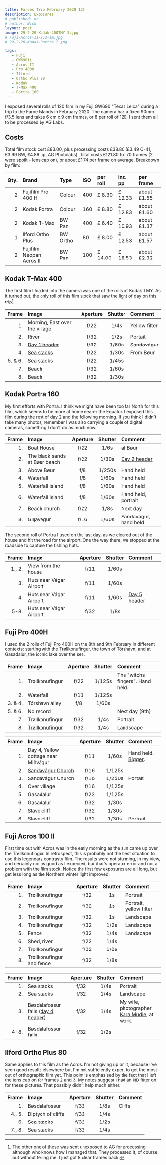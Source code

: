 ```yaml
---
title: Faroes Trip February 2020 120
description: Exposures
# published: no
# author: Nick
layout: post
image: 29-2-20-Kodak-400TMY.3.jpg
# Fuji-Acros-II-2.2-sm.jpg
# 29-2-20-Kodak-Portra.2.jpg

tags:
   - Fuji
   - GW690ii
   - Acros II
   - Pro 400H
   - Ilford
   - Ortho Plus 80
   - Kodak
   - T-Max 400
   - Portra 160
---
```

I exposed several rolls of 120 film in my Fuji GW690 "Texas Leica" during a trip to the Faroe Islands in February 2020. The camera has a fixed 90mm f/3.5 lens and takes 6 cm x 9 cm frames, or 8 per roll of 120. I sent them all to be processed by AG Labs.

## Costs
Total film stock cost £83.00, plus processing costs £38.80 (£3.49 C-41, £3.99 BW, £4.89 pp, AG Photolabs). Total costs £121.80 for 70 frames (2 were spoilt - lens cap on), or about £1.74 per frame on average. Breakdown by film:

Qty.|Brand|Type|ISO|per roll|inc. pp|per frame
---:|:----|:---|:--|:-------|:------|:----
2|Fujifilm Pro 400 H|Colour|400|£ 8.30|£ 12.33|about £1.55
2|Kodak Portra|Colour|160|£ 8.80|£ 12.83|about £1.60
2|Kodak T-Max|BW Pan|400|£ 6.40|£ 10.93|about £1.37
1|Ilford Ortho Plus|BW Ortho|80|£ 8.00|£ 12.53|about £1.57
2|Fujifilm Neopan Acros II|BW Pan|100|£ 14.00|£ 18.53|about £2.32

## Kodak T-Max 400
The first film I loaded into the camera was one of the rolls of Kodak TMY. As it turned out, the only roll of this film stock that saw the light of day on this trip[^fw].

[^fw]: The other one of these was sent unexposed to AG for processing although who knows how I managed that. They processed it, of course, but without telling me. I just got 8 clear frames back.

Frame|Image|Aperture|Shutter|Comment
----:|:----|:----:|:----:|:-----
1.|Morning, East over the village|f/22|1/4s|Yellow filter
2.|River|f/32|1/2s|Portait
3.|[Day 1 header](/2020/02/06/faroes-day-1)|f/32|1/60s|Sandavágur
4.|[Sea stacks](/2020/02/07/faroes-day-2)|f/22|1/30s|From Bøur
5. & 6.|Sea stacks|f/22|1/45s|
7.|Beach|f/32|1/60s|
8.|Beach|f/32|1/30s|

## Kodak Portra 160
My first efforts with Portra. I think we might have been too far North for this film, which seems to be more at home nearer the Equator. I exposed this film during the rest of day 2 and the following morning. If you think I didn't take many photos, remember I was also carrying a couple of digital cameras, something I don't do as much now.

Frame|Image|Aperture|Shutter|Comment
----:|:----|:----:|:----:|:-----
1.|Boat House|f/22|1/6s|at Bøur
2.|The black sands at Bøur beach|f/22|1/30s|[Day 2 header](/2020/02/07/faroes-day-2)
3.|Above Bøur|f/8|1/250s|Hand held
4.|Waterfall|f/8|1/60s|Hand held
5.|Waterfall island|f/8|1/60s|Hand held
6.|Waterfall island|f/8|1/60s|Hand held, portrait
7.|Beach church|f/22|1/8s|Next day
8.|Giljavegur|f/16|1/60s|Sandavágur, hand held

The second roll of Portra I used on the last day, as we cleared out of the house and hit the road for the airport. One the way there, we stopped at the roadside to capture the fishing huts.

Frame|Image|Aperture|Shutter|Comment
----:|:----|:----:|:----:|:-----
1., 2.|View from the house|f/11|1/60s
3.|Huts near Vágar Airport|f/11|1/60s
4.|Huts near Vágar Airport|f/11|1/60s|[Day 5 header](/2020/02/10/faroes-day-5)
5-8.|Huts near Vágar Airport|f/32|1/8s

## Fuji Pro 400H

I used the 2 rolls of Fuji Pro 400H on the 8th and 9th February in different contexts: starting with the Trøllkonufingur, the town of Tórshavn, and at Gasadalur, the iconic lake over the sea.

Frame|Image|Aperture|Shutter|Comment
----:|:----|:----:|:----:|:-----
1.|Trøllkonufingur|f/22|1/125s|The "witchs fingers". Hand held.
2.|Waterfall|f/11|1/125s
3. & 4.|Tórshavn alley|f/8|1/60s
5. & 6.|No record|||Next day (9th)
7.|Trøllkonufingur|f/32|1/4s|Portrait 
8.|[Trøllkonufingur](/2020/02/08/faroes-day-3)|f/32|1/4s|Landscape

Frame|Image|Aperture|Shutter|Comment
----:|:----|:----:|:----:|:-----
1.|Day 4, Yellow cottage near Miðvágur|f/11|1/60s| Hand held. [Bigger](https://flic.kr/p/2iv2vpU).
2.|[Sandavágur Church](/2020/02/08/faroes-day-3)|f/16|1/125s
3.|Sandavágur Church|f/16|1/250s|Portait
4.|Over village|f/16|1/125s
5.|Gasadalur|f/22|1/125s
6.|Gasadalur|f/32|1/30s
7.|Slave cliff|f/32|1/30s
8.|Slave cliff|f/32|1/30s|Portrait

## Fuji Acros 100 II

First time out with Acros was in the early morning as the sun came up over the Trøllkonufingur. In retrospect, this is probably not the best situation to use this legendary contrasty film. The results were not stunning, in my view, and certainly not as good as I expected, but that's operator error and not a problem with the film stock. Notice the first few exposures are all long, but get less long as the Northern winter light improved.

Frame|Image|Aperture|Shutter|Comment
----:|:----|:----:|:----:|:-----
1.|Trøllkonufingur|f/32|1s|Portrait 
2.|Trøllkonufingur|f/32|1s|Portrait, yellow filter
3.|Trøllkonufingur|f/32|1s|Landscape
4.|Trøllkonufingur|f/32|1/2s|Landscape
5.|Fence|f/32|1/4s|Landscape
6.|Shed, river|f/22|1/4s|
7.|Trøllkonufingur|f/32|1/8s
8.|Trøllkonufingur and fence|f/32|1/8s

Frame|Image|Aperture|Shutter|Comment
----:|:----|:----:|:----:|:-----
1.|Sea stacks|f/32|1/4s|Portrait
2.|Sea stacks|f/32|1/4s|Landscape
3.|Bøsdalafossur falls ([day 4 header](/2020/02/09/faroes-day-4))|f/32|1/4s|My wife, photographer [Kara Mudie](http://karamudie.co.uk/), at work.
4-8.|Bøsdalafossur falls|f/32|1/2s|

## Ilford Ortho Plus 80

Same applies to this film as the Acros. I'm not giving up on it, because I've seen good results elsewhere but I'm not sufficiently expert to get the most out of orthographic film yet. This point is emphasised by the fact that I left the lens cap on for frames 2 and 3. My notes suggest I had an ND filter on for these pictures. That possibly didn't help much either.

Frame|Image|Aperture|Shutter|Comment
----:|:----|:----:|:----:|:-----
1.|Bøsdalafossur|f/32|1/8s|Cliffs
4., 5.|Diptych of cliffs|f/32|1/4s
6.|Sea stacks|f/32|1/2s
7., 8.|Sea stacks|f/32|1/4s

